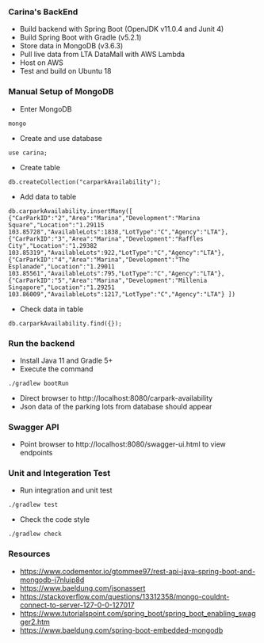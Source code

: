 ### Carina's BackEnd

- Build backend with Spring Boot (OpenJDK v11.0.4 and Junit 4)
- Build Spring Boot with Gradle (v5.2.1)
- Store data in MongoDB (v3.6.3)
- Pull live data from LTA DataMall with AWS Lambda
- Host on AWS
- Test and build on Ubuntu 18

### Manual Setup of MongoDB

- Enter MongoDB
```$xslt
mongo
```
- Create and use database
```$xslt
use carina;
```
- Create table
```$xslt
db.createCollection("carparkAvailability");
```
- Add data to table
```$xslt
db.carparkAvailability.insertMany([ {"CarParkID":"2","Area":"Marina","Development":"Marina Square","Location":"1.29115 103.85728","AvailableLots":1838,"LotType":"C","Agency":"LTA"},{"CarParkID":"3","Area":"Marina","Development":"Raffles City","Location":"1.29382 103.85319","AvailableLots":922,"LotType":"C","Agency":"LTA"},{"CarParkID":"4","Area":"Marina","Development":"The Esplanade","Location":"1.29011 103.85561","AvailableLots":795,"LotType":"C","Agency":"LTA"},{"CarParkID":"5","Area":"Marina","Development":"Millenia Singapore","Location":"1.29251 103.86009","AvailableLots":1217,"LotType":"C","Agency":"LTA"} ])
```
- Check data in table
```$xslt
db.carparkAvailability.find({});
```

### Run the backend
- Install Java 11 and Gradle 5+
- Execute the command
```$xslt
./gradlew bootRun
```
- Direct browser to http://localhost:8080/carpark-availability
- Json data of the parking lots from database should appear

### Swagger API
- Point browser to http://localhost:8080/swagger-ui.html to view endpoints

### Unit and Integeration Test
- Run integration and unit test
```$xslt
./gradlew test
```
- Check the code style
```$xslt
./gradlew check
```

### Resources

- https://www.codementor.io/gtommee97/rest-api-java-spring-boot-and-mongodb-j7nluip8d
- https://www.baeldung.com/jsonassert
- https://stackoverflow.com/questions/13312358/mongo-couldnt-connect-to-server-127-0-0-127017
- https://www.tutorialspoint.com/spring_boot/spring_boot_enabling_swagger2.htm
- https://www.baeldung.com/spring-boot-embedded-mongodb